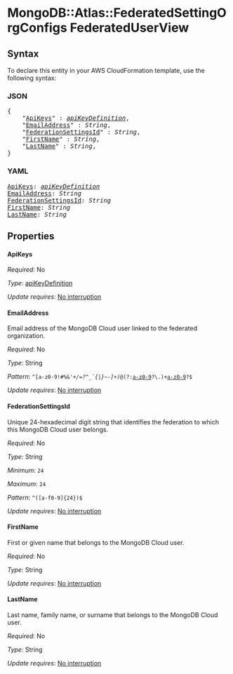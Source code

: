 # MongoDB::Atlas::FederatedSettingOrgConfigs FederatedUserView

## Syntax

To declare this entity in your AWS CloudFormation template, use the following syntax:

### JSON

<pre>
{
    "<a href="#apikeys" title="ApiKeys">ApiKeys</a>" : <i><a href="apikeydefinition.md">apiKeyDefinition</a></i>,
    "<a href="#emailaddress" title="EmailAddress">EmailAddress</a>" : <i>String</i>,
    "<a href="#federationsettingsid" title="FederationSettingsId">FederationSettingsId</a>" : <i>String</i>,
    "<a href="#firstname" title="FirstName">FirstName</a>" : <i>String</i>,
    "<a href="#lastname" title="LastName">LastName</a>" : <i>String</i>,
}
</pre>

### YAML

<pre>
<a href="#apikeys" title="ApiKeys">ApiKeys</a>: <i><a href="apikeydefinition.md">apiKeyDefinition</a></i>
<a href="#emailaddress" title="EmailAddress">EmailAddress</a>: <i>String</i>
<a href="#federationsettingsid" title="FederationSettingsId">FederationSettingsId</a>: <i>String</i>
<a href="#firstname" title="FirstName">FirstName</a>: <i>String</i>
<a href="#lastname" title="LastName">LastName</a>: <i>String</i>
</pre>

## Properties

#### ApiKeys

_Required_: No

_Type_: <a href="apikeydefinition.md">apiKeyDefinition</a>

_Update requires_: [No interruption](https://docs.aws.amazon.com/AWSCloudFormation/latest/UserGuide/using-cfn-updating-stacks-update-behaviors.html#update-no-interrupt)

#### EmailAddress

Email address of the MongoDB Cloud user linked to the federated organization.

_Required_: No

_Type_: String

_Pattern_: <code>^[a-z0-9!#$%&'*+/=?^_`{|}~-]+(?:\\.[a-z0-9!#$%&'*+/=?^_`{|}~-]+)*@(?:[a-z0-9](?:[a-z0-9-]*[a-z0-9])?\\.)+[a-z0-9](?:[a-z0-9-]*[a-z0-9])?$</code>

_Update requires_: [No interruption](https://docs.aws.amazon.com/AWSCloudFormation/latest/UserGuide/using-cfn-updating-stacks-update-behaviors.html#update-no-interrupt)

#### FederationSettingsId

Unique 24-hexadecimal digit string that identifies the federation to which this MongoDB Cloud user belongs.

_Required_: No

_Type_: String

_Minimum_: <code>24</code>

_Maximum_: <code>24</code>

_Pattern_: <code>^([a-f0-9]{24})$</code>

_Update requires_: [No interruption](https://docs.aws.amazon.com/AWSCloudFormation/latest/UserGuide/using-cfn-updating-stacks-update-behaviors.html#update-no-interrupt)

#### FirstName

First or given name that belongs to the MongoDB Cloud user.

_Required_: No

_Type_: String

_Update requires_: [No interruption](https://docs.aws.amazon.com/AWSCloudFormation/latest/UserGuide/using-cfn-updating-stacks-update-behaviors.html#update-no-interrupt)

#### LastName

Last name, family name, or surname that belongs to the MongoDB Cloud user.

_Required_: No

_Type_: String

_Update requires_: [No interruption](https://docs.aws.amazon.com/AWSCloudFormation/latest/UserGuide/using-cfn-updating-stacks-update-behaviors.html#update-no-interrupt)

